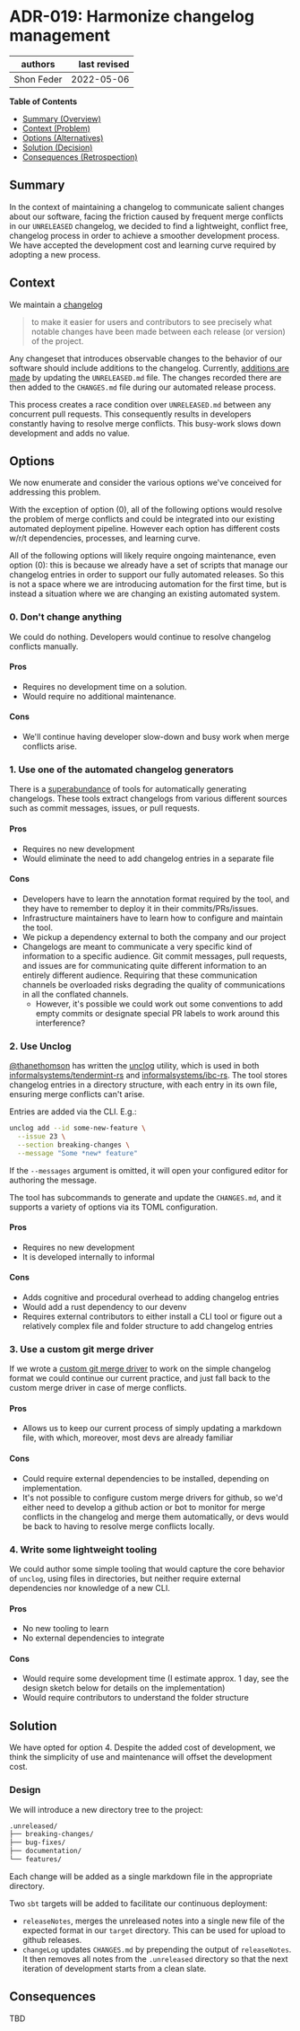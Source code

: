 # ADR-019: Harmonize changelog management

| authors                                | last revised    |
| -------------------------------------- | --------------: |
| Shon Feder                             | 2022-05-06      |

**Table of Contents**

- [Summary (Overview)](#summary)
- [Context (Problem)](#context)
- [Options (Alternatives)](#options)
- [Solution (Decision)](#solution)
- [Consequences (Retrospection)](#consequences)

## Summary

In the context of maintaining a changelog to communicate salient changes about
our software, facing the friction caused by frequent merge conflicts in our
`UNRELEASED` changelog, we decided to find a lightweight, conflict free,
changelog process in order to achieve a smoother development process. We have
accepted the development cost and learning curve required by adopting a new
process.

## Context

We maintain a [changelog](https://keepachangelog.com/en/1.0.0/)

> to make it easier for users and contributors to see precisely what notable
> changes have been made between each release (or version) of the project.

Any changeset that introduces observable changes to the behavior of our software
should include additions to the changelog.  Currently, [additions are made](https://github.com/apalache-mc/apalache/blob/60e6a14d451cb67c93dfd29cffd0cc0eb9d7922d/CONTRIBUTING.md#changelog) by
updating the `UNRELEASED.md` file. The changes recorded there are then added to
the `CHANGES.md` file during our automated release process.

This process creates a race condition over `UNRELEASED.md` between any
concurrent pull requests. This consequently results in developers constantly
having to resolve merge conflicts. This busy-work slows down development and
adds no value.

## Options

We now enumerate and consider the various options we've conceived for addressing
this problem.

With the exception of option (0), all of the following options would resolve the
problem of merge conflicts and could be integrated into our existing automated
deployment pipeline.  However each option has different costs w/r/t
dependencies, processes, and learning curve.

All of the following options will likely require ongoing maintenance, even
option (0): this is because we already have a set of scripts that manage our
changelog entries in order to support our fully automated releases. So this is
not a space where we are introducing automation for the first time, but is
instead a situation where we are changing an existing automated system.

### 0. Don't change anything

We could do nothing. Developers would continue to resolve changelog conflicts manually.

#### Pros

- Requires no development time on a solution.
- Would require no additional maintenance.

#### Cons

- We'll continue having developer slow-down and busy work when merge conflicts arise.

### 1. Use one of the automated changelog generators

There is a [superabundance](https://github.com/search?q=changelog+auto) of tools
for automatically generating changelogs. These tools extract changelogs from
various different sources such as commit messages, issues, or pull requests.
    
#### Pros

- Requires no new development
- Would eliminate the need to add changelog entries in a separate file

#### Cons

- Developers have to learn the annotation format required by the tool, and they
  have to remember to deploy it in their commits/PRs/issues.
- Infrastructure maintainers have to learn how to configure and maintain the tool.
- We pickup a dependency external to both the company and our project
- Changelogs are meant to communicate a very specific kind of information to a
  specific audience. Git commit messages, pull requests, and issues are for
  communicating quite different information to an entirely different audience.
  Requiring that these communication channels be overloaded risks degrading the
  quality of communications in all the conflated channels.
  - However, it's possible we could work out some conventions to add empty
    commits or designate special PR labels to work around this interference?


### 2. Use Unclog

[@thanethomson](https://github.com/thanethomson) has written the [unclog][] utility, which is used in both
[informalsystems/tendermint-rs][] and [informalsystems/ibc-rs][]. The tool
stores changelog entries in a directory structure, with each entry in its own
file, ensuring merge conflicts can't arise. 

Entries are added via the CLI. E.g.:

```sh
unclog add --id some-new-feature \
  --issue 23 \
  --section breaking-changes \
  --message "Some *new* feature"
```

If the `--messages` argument is omitted, it will open your configured editor for
authoring the message.

The tool has subcommands to generate and update the `CHANGES.md`, and it supports
a variety of options via its TOML configuration.

[unclog]: https://github.com/informalsystems/unclog
[informalsystems/tendermint-rs]: https://github.com/informalsystems/tendermint-rs
[informalsystems/ibc-rs]: https://github.com/informalsystems/ibc-rs

#### Pros

- Requires no new development
- It is developed internally to informal

#### Cons

- Adds cognitive and procedural overhead to adding changelog entries
- Would add a rust dependency to our devenv
- Requires external contributors to either install a CLI tool or figure out a
  relatively complex file and folder structure to add changelog entries

### 3. Use a custom git merge driver

If we wrote a [custom git merge driver](https://git-scm.com/docs/gitattributes#_defining_a_custom_merge_driver) to work on the simple changelog format we
could continue our current practice, and just fall back to the custom merge
driver in case of merge conflicts.

#### Pros

- Allows us to keep our current process of simply updating a markdown file,
  with which, moreover, most devs are already familiar

#### Cons

- Could require external dependencies to be installed, depending on
  implementation.
- It's not possible to configure custom merge drivers for github, so we'd either
  need to develop a github action or bot to monitor for merge conflicts in the
  changelog and merge them automatically, or devs would be back to having to
  resolve merge conflicts locally.

### 4. Write some lightweight tooling

We could author some simple tooling that would capture the core behavior of
`unclog`, using files in directories, but neither require external dependencies
nor knowledge of a new CLI.

#### Pros

- No new tooling to learn
- No external dependencies to integrate

#### Cons

- Would require some development time (I estimate approx. 1 day, see the design
  sketch below for details on the implementation)
- Would require contributors to understand the folder structure

## Solution

We have opted for option 4. Despite the added cost of development, we think the
simplicity of use and maintenance will offset the development cost.

### Design

We will introduce a new directory tree to the project:

```sh
.unreleased/
├── breaking-changes/
├── bug-fixes/
├── documentation/
└── features/
```

Each change will be added as a single markdown file in the appropriate
directory.

Two `sbt` targets will be added to facilitate our continuous deployment:

- `releaseNotes`, merges the unreleased notes into a single new file of the expected format in our `target` directory. This can be used for upload to github releases.
- `changeLog` updates `CHANGES.md` by prepending the output of `releaseNotes`. It then removes all notes
  from the `.unreleased` directory so that the next iteration of development starts from a clean slate.

## Consequences

TBD
<!-- Records the results of the decision over the long term.
     Did it work, not work, was changed, upgraded, etc.
-->
